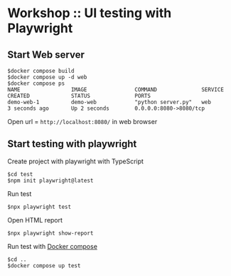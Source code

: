 # Workshop :: UI testing with Playwright


## Start Web server

```
$docker compose build
$docker compose up -d web
$docker compose ps
NAME                IMAGE               COMMAND              SERVICE             CREATED             STATUS              PORTS
demo-web-1          demo-web            "python server.py"   web                 3 seconds ago       Up 2 seconds        0.0.0.0:8080->8080/tcp
```

Open url = `http://localhost:8080/` in web browser

## Start testing with playwright

Create project with playwright with TypeScript
```
$cd test
$npm init playwright@latest
```

Run test
```
$npx playwright test
```

Open HTML report
```
$npx playwright show-report
```

Run test with [Docker compose](https://playwright.dev/docs/docker)
```
$cd ..
$docker compose up test
```
